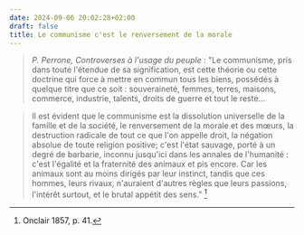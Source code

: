 ```yaml
---
date: 2024-09-06 20:02:28+02:00
draft: false
title: Le communisme c'est le renversement de la morale
---
```




> *P. Perrone, Controverses à l'usage du peuple* : "Le communisme, pris dans toute l'étendue de sa signification, est cette théorie ou cette doctrine qui force à mettre en commun tous les biens, possédés à quelque titre que ce soit : souveraineté, femmes, terres, maisons, commerce, industrie, talents, droits de guerre et tout le reste...

> Il est évident que le communisme est la dissolution universelle de la famille et de la société, le renversement de la morale et des mœurs, la destruction radicale de tout ce que l'on appelle droit, la négation absolue de toute religion positive; c'est l'état sauvage, porté à un degré de barbarie, inconnu jusqu'ici dans les annales de l'humanité : c'est l'égalité et la fraternité des animaux et pis encore. Car les animaux sont au moins dirigés par leur instinct, tandis que ces hommes, leurs rivaux, n'auraient d'autres règles que leurs passions, l'intérêt surtout, et le brutal appétit des sens." [^1]

[^1]: Onclair 1857, p. 41.


